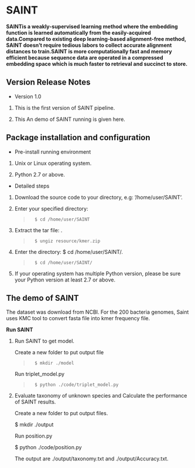 # SAINT

**SAINTis a weakly-supervised learning method where the embedding function is learned automatically from the easily-acquired data.Compared to existing deep learning-based alignment-free method, SAINT doesn’t require tedious labors to collect accurate alignment distances to train.SAINT is more computationally fast and memory efficient because
sequence data are operated in a compressed embedding space which is much faster to retrieval and succinct to store.**

## Version Release Notes

- Version 1.0

1. This is the first version of SAINT pipeline. 

2. This An demo of SAINT running is given here. 

## Package installation and configuration

- Pre-install running environment

1. Unix or Linux operating system.

2. Python 2.7 or above.

- Detailed steps

1. Download the source code to your directory, e.g: ’/home/user/SAINT’.

2. Enter your specified directory: 

    >```   
    >   $ cd /home/user/SAINT 
    >```  

3. Extract the tar file: .

    >```   
    >   $ ungiz resource/kmer.zip
    >```  

4. Enter the directory: $ cd /home/user/SAINT/.

    >```   
    >   $ cd /home/user/SAINT/
    >```

5. If your operating system has multiple Python version, please be sure your Python version at least 2.7 or above.

## The demo of SAINT

The dataset was download from NCBI. For the 200 bacteria genomes, Saint uses KMC tool to convert fasta file into kmer frequency file.

**Run SAINT**

1. Run SAINT to get model.

    Create a new folder to put output file

    >```   
    >   $ mkdir ./model   
    >```  

    Run triplet_model.py
    >```  
    >   $ python ./code/triplet_model.py 
    >```  
 

2. Evaluate taxonomy of unknown species and Calculate the performance of SAINT results.

    Create a new folder to put output files.

    $ mkdir ./output

    Run position.py

    $ python ./code/position.py

    The output are ./output/taxonomy.txt and ./output/Accuracy.txt.

